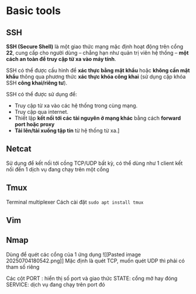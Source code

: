 
# Basic tools

## SSH
**SSH (Secure Shell)** là một giao thức mạng mặc định hoạt động trên cổng **22**, cung cấp cho người dùng – chẳng hạn như quản trị viên hệ thống – **một cách an toàn để truy cập từ xa vào máy tính**.

SSH có thể được cấu hình để **xác thực bằng mật khẩu** hoặc **không cần mật khẩu** thông qua phương thức **xác thực khóa công khai** (sử dụng cặp khóa SSH **công khai/riêng tư**).

SSH có thể được sử dụng để:
- Truy cập từ xa vào các hệ thống trong cùng mạng.
- Truy cập qua internet.
- Thiết lập **kết nối tới các tài nguyên ở mạng khác** bằng cách **forward port hoặc proxy**    
- **Tải lên/tải xuống tập tin** từ hệ thống từ xa.]
## Netcat
Sử dụng để kết nối tới cồng TCP/UDP bất kỳ, có thể dùng như 1 client kết nối đến 1 dịch vụ đang chạy trên một cổng

## Tmux
Terminal multiplexer
Cách cài đặt `sudo apt install tmux`
## Vim

## Nmap
Dùng để quét các cổng của 1 ứng dụng
![[Pasted image 20250704180542.png]]
Mặc định là quét TCP, muốn quét UDP thì phải có tham số riêng

Các cột
PORT : hiển thị số port và giao thức
STATE: cổng mở hay đóng
SERVICE: dịch vụ đang chạy trên port đó